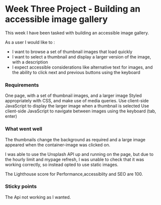 # Week Three Project - Building an accessible image gallery

This week I have been tasked with building an accessible image gallery.

 As a user I would like to :

- I want to browse a set of thumbnail images that load quickly
- I want to select a thumbnail and display a larger version of the image, with a description
- I expect accessible considerations like alternative text for images, and the ability to click next and previous buttons using the keyboard


### Requirements

One page, with a set of thumbnail images, and a larger image
Styled appropriately with CSS, and make use of media queries.
Use client-side JavaScript to display the larger image when a thumbnail is selected
Use client-side JavaScript to navigate between images using the keyboard (tab, enter)

### What went well

The thumbnails change the background as required and a large image appeared when the container-image was clicked on.

I was able to use the  Unsplash API up and running on the page, but due to the hourly limit and mypage refresh, I was unable to check that it was working correctly, so instead opted to use static images.


The Lighthouse score for Performance,accessiblity and SEO are 100.

### Sticky points

The Api  not working as I wanted.
